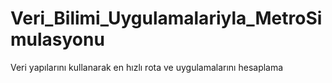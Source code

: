 # Veri_Bilimi_Uygulamalariyla_MetroSimulasyonu
 Veri yapılarını kullanarak en hızlı rota ve uygulamalarını hesaplama

